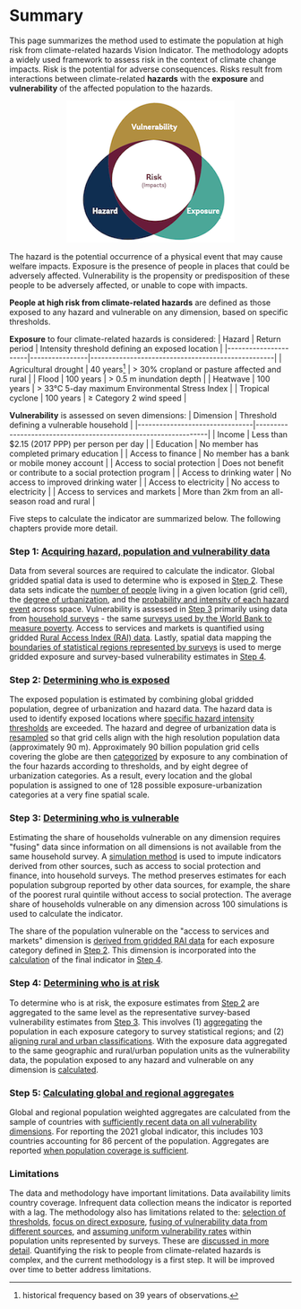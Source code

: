 # Summary

This page summarizes the method used to estimate the population at high risk from climate-related hazards Vision Indicator. The methodology adopts a widely used framework to assess risk in the context of climate change impacts. Risk is the potential for adverse consequences. Risks result from interactions between climate-related **hazards** with the **exposure** and **vulnerability** of the affected population to the hazards. 

<p align="center">
  <img width="300" alt="Framework" src="https://github.com/worldbank/counting-people-climate-risk/blob/main/docs/images/framework.png?raw=true">
</p>

The hazard is the potential occurrence of a physical event that may cause welfare impacts. Exposure is the presence of people in places that could be adversely affected. Vulnerability is the propensity or predisposition of these people to be adversely affected, or unable to cope with impacts. 

**People at high risk from climate-related hazards** are defined as those exposed to any hazard and vulnerable on any dimension, based on specific thresholds. 

**Exposure** to four climate-related hazards is considered: 
| Hazard               | Return period  | Intensity threshold defining an exposed location |
|----------------------|----------------|---------------------------------------------------|
| Agricultural drought | 40 years[^1]      | > 30% cropland or pasture affected and rural  |
| Flood                | 100 years     | > 0.5 m inundation depth                          |
| Heatwave             | 100 years      | > 33°C 5-day maximum Environmental Stress Index   |
| Tropical cyclone     | 100 years      | ≥ Category 2 wind speed                           |

[^1]: historical frequency based on 39 years of observations.

**Vulnerability** is assessed on seven dimensions:
| Dimension                      | Threshold defining a vulnerable household                      |
|--------------------------------|----------------------------------------------------------------|
| Income                         | Less than $2.15 (2017 PPP) per person per day                  |
| Education                      | No member has completed primary education                      |
| Access to finance              | No member has a bank or mobile money account                   |
| Access to social protection    | Does not benefit or contribute to a social protection program  |
| Access to drinking water       | No access to improved drinking water                           |
| Access to electricity          | No access to electricity                                       |
| Access to services and markets | More than 2km from an all-season road and rural                |

Five steps to calculate the indicator are summarized below. The following chapters provide more detail.

### Step 1: [Acquiring hazard, population and vulnerability data](1_data)

Data from several sources are required to calculate the indicator. Global gridded spatial data is used to determine who is exposed in [Step 2](2_exposure). These data sets indicate the [number of people](https://worldbank.github.io/counting-people-climate-risk/docs/1_data.html#population-data) living in a given location (grid cell), the [degree of urbanization](https://worldbank.github.io/counting-people-climate-risk/docs/1_data.html#degree-of-urbanization), and the [probability and intensity of each hazard event](1_data#hazard-data) across space. Vulnerability is assessed in [Step 3](3_vulnerability) primarily using data from [household surveys](https://worldbank.github.io/counting-people-climate-risk/docs/1_data.html#vulnerability-data) - the same [surveys used by the World Bank to measure poverty](https://datanalytics.worldbank.org/PIP-Methodology/acquiring.html#selection). Access to services and markets is quantified using gridded [Rural Access Index (RAI) data](https://worldbank.github.io/counting-people-climate-risk/docs/1_data.html#access-to-services-and-markets). Lastly, spatial data mapping the [boundaries of statistical regions represented by surveys](https://worldbank.github.io/counting-people-climate-risk/docs/1_data.html#statistical-boundary-data) is used to merge gridded exposure and survey-based vulnerability estimates in [Step 4](4_risk).

### Step 2: [Determining who is exposed](2_exposure)

The exposed population is estimated by combining global gridded population, degree of urbanization and hazard data. The hazard data is used to identify exposed locations where [specific hazard intensity thresholds](https://worldbank.github.io/counting-people-climate-risk/docs/2_exposure.html#thresholds-defining-exposure) are exceeded. The hazard and degree of urbanization data is [resampled](https://worldbank.github.io/counting-people-climate-risk/docs/2_exposure.html#resampling-spatial-data) so that grid cells align with the high resolution population data (approximately 90 m). Approximately 90 billion population grid cells covering the globe are then [categorized](https://worldbank.github.io/counting-people-climate-risk/docs/2_exposure.html#combining-spatial-data) by exposure to any combination of the four hazards according to thresholds, and by eight degree of urbanization categories. As a result, every location and the global population is assigned to one of 128 possible exposure-urbanization categories at a very fine spatial scale. 

### Step 3: [Determining who is vulnerable](3_vulnerability)

Estimating the share of households vulnerable on any dimension requires "fusing" data since information on all dimensions is not available from the same household survey.  A [simulation method](https://worldbank.github.io/counting-people-climate-risk/docs/3_vulnerability.html#estimating-vulnerability-using-fused-household-surveys) is used to impute indicators derived from other sources, such as access to social protection and finance, into household surveys. The method preserves estimates for each population subgroup reported by other data sources, for example, the share of the poorest rural quintile without access to social protection. The average share of households vulnerable on any dimension across 100 simulations is used to calculate the indicator. 

The share of the population vulnerable on the "access to services and markets" dimension is [derived from gridded RAI data](https://worldbank.github.io/counting-people-climate-risk/docs/3_vulnerability.html#estimating-vulnerability-using-spatial-data) for each exposure category defined in [Step 2](2_exposure). This dimension is incorporated into the [calculation](https://worldbank.github.io/counting-people-climate-risk/docs/4_risk.html#calculating-the-risk-indicator) of the final indicator in [Step 4](4_risk).

### Step 4: [Determining who is at risk](4_risk)
To determine who is at risk, the exposure estimates from [Step 2](2_exposure) are aggregated to the same level as the representative survey-based vulnerability estimates from [Step 3](3_vulnerability). This involves (1) [aggregating](https://worldbank.github.io/counting-people-climate-risk/docs/4_risk.html#aggregating-exposure-estimates-to-survey-statistical-regions) the population in each exposure category to survey statistical regions; and (2) [aligning rural and urban classifications](https://worldbank.github.io/counting-people-climate-risk/docs/4_risk.html#aligning-rural-and-urban-classifications). With the exposure data aggregated to the same geographic and rural/urban population units as the vulnerability data, the population exposed to any hazard and vulnerable on any dimension is [calculated](https://worldbank.github.io/counting-people-climate-risk/docs/4_risk.html#calculating-the-risk-indicator).

### Step 5: [Calculating global and regional aggregates](5_aggregates)
Global and regional population weighted aggregates are calculated from the sample of countries with [sufficiently recent data on all vulnerability dimensions](https://worldbank.github.io/counting-people-climate-risk/docs/5_aggregates.html#sample-selection). For reporting the 2021 global indicator, this includes 103 countries accounting for 86 percent of the population. Aggregates are reported [when population coverage is sufficient](https://worldbank.github.io/counting-people-climate-risk/docs/5_aggregates.html#coverage-rule).


### Limitations
The data and methodology have important limitations. Data availability limits country coverage. Infrequent data collection means the indicator is reported with a lag. The methodology also has limitations related to the: [selection of thresholds](), [focus on direct exposure](), [fusing of vulnerability data from different sources](), and [assuming uniform vulnerability rates]() within population units represented by surveys. These are [discussed in more detail](limitations). Quantifying the risk to people from climate-related hazards is complex, and the current methodology is a first step. It will be improved over time to better address limitations.
